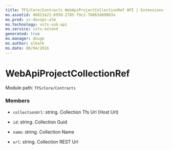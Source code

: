 ```yaml
---
title: TFS/Core/Contracts WebApiProjectCollectionRef API | Extensions for Visual Studio Team Services
ms.assetid: d6813a21-6950-2785-f9c2-7b863d69863a
ms.prod: vs-devops-alm
ms.technology: vsts-sub-api
ms.service: vsts-extend
generated: true
ms.manager: douge
ms.author: elbatk
ms.date: 08/04/2016
---
```


# WebApiProjectCollectionRef

Module path: `TFS/Core/Contracts`


### Members

* `collectionUrl`: string. Collection Tfs Url (Host Url)

* `id`: string. Collection Guid

* `name`: string. Collection Name

* `url`: string. Collection REST Url


